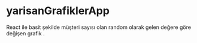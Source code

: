 # yarisanGrafiklerApp
React ile basit şekilde müşteri sayısı olan random olarak gelen değere göre değişen grafik .
